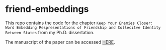 # friend-embeddings

This repo contains the code for the chapter `Keep Your Enemies Closer: Word Embedding Respresentations of Friendship and Collecitve Identity Between States` from my Ph.D. dissertation.

The manuscript of the paper can be accessed [HERE](https://www.dropbox.com/scl/fi/zei0j1ycugxexj8sn6hmj/Cuppernull-Keep-Your-Enemies-Closer-Dissertation-Version.pdf?rlkey=049ijj9774d9nrrkdazfih8nc&dl=0). 
